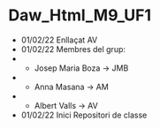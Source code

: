 # Daw_Html_M9_UF1

- 01/02/22 Enllaçat AV
- 01/02/22 Membres del grup:
- - Josep Maria Boza -> JMB
- - Anna Masana -> AM
- - Albert Valls -> AV
- 01/02/22 Inici Repositori de classe 
